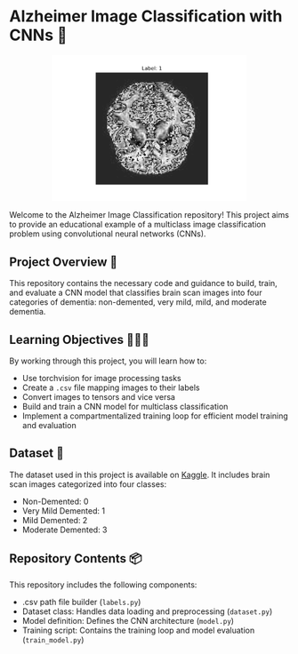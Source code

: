 # Alzheimer Image Classification with CNNs 🧠

<p align="center">
  <img src="img_readme.png" width="350" title="An example of a processed image">
</p>

Welcome to the Alzheimer Image Classification repository! This project aims to provide an educational example of a multiclass image classification problem using convolutional neural networks (CNNs).

## Project Overview 🔖
This repository contains the necessary code and guidance to build, train, and evaluate a CNN model that classifies brain scan images into four categories of dementia: non-demented, very mild, mild, and moderate dementia.

## Learning Objectives 👨🏽‍💻
By working through this project, you will learn how to:

- Use torchvision for image processing tasks
- Create a ```.csv``` file mapping images to their labels
- Convert images to tensors and vice versa
- Build and train a CNN model for multiclass classification
- Implement a compartmentalized training loop for efficient model training and evaluation

## Dataset 📁
The dataset used in this project is available on [Kaggle](https://www.kaggle.com/datasets/tourist55/alzheimers-dataset-4-class-of-images). It includes brain scan images categorized into four classes:

- Non-Demented: 0
- Very Mild Demented: 1
- Mild Demented: 2
- Moderate Demented: 3

## Repository Contents 📦
This repository includes the following components:

- .csv path file builder (```labels.py```)
- Dataset class: Handles data loading and preprocessing (```dataset.py```)
- Model definition: Defines the CNN architecture (```model.py```)
- Training script: Contains the training loop and model evaluation (```train_model.py```)
